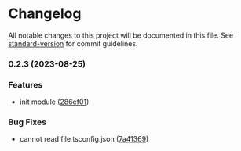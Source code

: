 # Changelog

All notable changes to this project will be documented in this file. See [standard-version](https://github.com/conventional-changelog/standard-version) for commit guidelines.

### 0.2.3 (2023-08-25)

### Features

- init module ([286ef01](https://github.com/RoxaVN/roxavn/commit/286ef01729a299b7656a768c76c860209e587edf))

### Bug Fixes

- cannot read file tsconfig.json ([7a41369](https://github.com/RoxaVN/roxavn/commit/7a41369b786667a59f66764086e30f961d9255fa))
